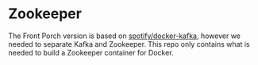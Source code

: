 # Zookeeper

The Front Porch version is based on [spotify/docker-kafka](https://github.com/spotify/docker-kafka),
however we needed to separate Kafka and Zookeeper. This repo only contains what is needed to build
a Zookeeper container for Docker.